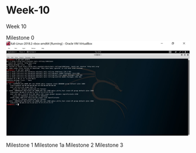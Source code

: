 # Week-10
Week 10 

Milestone 0
<img src="https://github.com/juangardea/Week-10/blob/master/Milestone0.JPG">

Milestone 1
Milestone 1a
Milestone 2
Milestone 3
